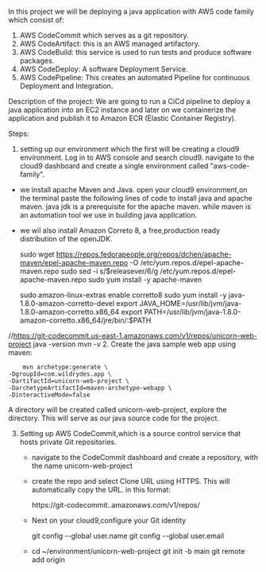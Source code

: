 In this project we will be deploying a java application with AWS
code family which consist of:
1. AWS CodeCommit which serves as a git repository.
2. AWS CodeArtifact: this is an AWS managed artifactory.
3. AWS CodeBuild: this service is used to run tests and produce software packages.
4. AWS CodeDeploy: A software Deployment Service.
5. AWS CodePipeline: This creates an automated Pipeline for continuous Deployment and Integration.

Description of the project:
We are going to run a CiCd pipeline to deploy a java application into an EC2 instance
and later on we containerize the application and publish it to Amazon ECR (Elastic Container Registry).

Steps:
1. setting up our environment which the first will be creating a cloud9 environment.
Log in to AWS console and search cloud9. navigate to the cloud9 dashboard and
create a single environment called "aws-code-family".
  - we install apache Maven and Java. open your cloud9 environment,on the terminal paste
    the following lines of code to install java and apache maven. java jdk is a
    prerequisite for the apache maven. while maven is an automation tool we use
    in building java application. 
  - we wil also install Amazon Correto 8, a free,production ready distribution
    of the openJDK.
  
   
    sudo wget https://repos.fedorapeople.org/repos/dchen/apache-maven/epel-apache-maven.repo -O /etc/yum.repos.d/epel-apache-maven.repo
    sudo sed -i s/\$releasever/6/g /etc/yum.repos.d/epel-apache-maven.repo
    sudo yum install -y apache-maven

    sudo amazon-linux-extras enable corretto8
    sudo yum install -y java-1.8.0-amazon-corretto-devel
    export JAVA_HOME=/usr/lib/jvm/java-1.8.0-amazon-corretto.x86_64
    export PATH=/usr/lib/jvm/java-1.8.0-amazon-corretto.x86_64/jre/bin/:$PATH

   //https://git-codecommit.us-east-1.amazonaws.com/v1/repos/unicorn-web-project
    java -version
    mvn -v
2.  Create the java sample web app using maven:

        mvn archetype:generate \
    -DgroupId=com.wildrydes.app \
    -DartifactId=unicorn-web-project \
    -DarchetypeArtifactId=maven-archetype-webapp \
    -DinteractiveMode=false
   
   A directory will be created called unicorn-web-project, explore the directory.
   This will serve as our java source code for the project.
  
3. Setting up AWS CodeCommit,which is a source control service that hosts private
   Git repositories.
    - navigate to the CodeCommit dashboard and create a repository, with the name unicorn-web-project
    - create the repo and select Clone URL using HTTPS. This will automatically copy 
      the URL. in this format:

        https://git-codecommit.<region>.amazonaws.com/v1/repos/<project-name>
    - Next on your cloud9,configure your Git identity
    
        git config --global user.name <username>
        git config --global user.email <user email address>
    - cd ~/environment/unicorn-web-project
      git init -b main
      git remote add origin <HTTPS CodeCommit repo URL>
